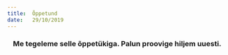 ```yaml
---
title:  Õppetund
date:   29/10/2019
---
```


### <center>Me tegeleme selle õppetükiga. Palun proovige hiljem uuesti.</center>